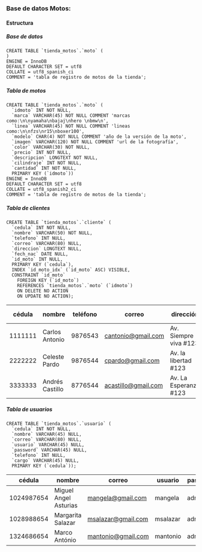 ### Base de datos Motos:
#### Estructura

##### Base de datos

```MySQL
CREATE TABLE `tienda_motos`.`moto` (
)
ENGINE = InnoDB
DEFAULT CHARACTER SET = utf8
COLLATE = utf8_spanish_ci
COMMENT = 'tabla de registro de motos de la tienda';
```

##### Tabla de motos
```MySQL
CREATE TABLE `tienda_motos`.`moto` (
  `idmoto` INT NOT NULL,
  `marca` VARCHAR(45) NOT NULL COMMENT 'marcas como:\n\nyamaha\nbajaj\nhero \nbmw\n',
  `linea` VARCHAR(45) NOT NULL COMMENT 'lineas como:\n\nfzs\nr15\nboxer100',
  `modelo` CHAR(4) NOT NULL COMMENT 'año de la versión de la moto',
  `imagen` VARCHAR(120) NOT NULL COMMENT 'url de la fotografía',
  `color` VARCHAR(30) NOT NULL,
  `precio` INT NOT NULL,
  `descripcion` LONGTEXT NOT NULL,
  `cilindraje` INT NOT NULL,
  `cantidad` INT NOT NULL,
  PRIMARY KEY (`idmoto`))
ENGINE = InnoDB
DEFAULT CHARACTER SET = utf8
COLLATE = utf8_spanish2_ci
COMMENT = 'tabla de registro de motos de la tienda';
```

##### Tabla de clientes
```MySQL
CREATE TABLE `tienda_motos`.`cliente` (
  `cedula` INT NOT NULL,
  `nombre` VARCHAR(50) NOT NULL,
  `telefono` INT NULL,
  `correo` VARCHAR(80) NULL,
  `direccion` LONGTEXT NULL,
  `fech_nac` DATE NULL,
  `id_moto` INT NULL,
  PRIMARY KEY (`cedula`),
  INDEX `id_moto_idx` (`id_moto` ASC) VISIBLE,
  CONSTRAINT `id_moto`
    FOREIGN KEY (`id_moto`)
    REFERENCES `tienda_motos`.`moto` (`idmoto`)
    ON DELETE NO ACTION
    ON UPDATE NO ACTION);
```
| **cédula** | **nombre** | **teléfono** | **correo** | **dirección** | **fecha nacimiento** | **ID moto** |
| ------------- | ------------- | ------------- | ------------- | ------------- | ------------- | ------------- |
| 1111111  | Carlos Antonio  | 9876543  | cantonio@gmail.com | Av. Siempre viva #123  | 1980-06-06  | NULL  |
| 2222222  | Celeste Pardo  | 9876544  | cpardo@gmail.com | Av. la libertad #123  | 1990-06-06  | NULL  |
| 3333333  | Andrés Castillo  | 8776544  | acastillo@gmail.com | Av. La Esperanza #123  | 1997-06-06  | NULL  |

##### Tabla de usuarios
```MySQL
CREATE TABLE `tienda_motos`.`usuario` (
  `cedula` INT NOT NULL,
  `nombre` VARCHAR(45) NULL,
  `correo` VARCHAR(80) NULL,
  `usuario` VARCHAR(45) NULL,
  `password` VARCHAR(45) NULL,
  `telefono` INT NULL,
  `cargo` VARCHAR(45) NULL,
  PRIMARY KEY (`cedula`));
 ```

| **cédula** | **nombre** | **correo** | **usuario** | **password** | **teléfono** | **cargo** |
| ------------- | ------------- | ------------- | ------------- | ------------- | ------------- | ------------- |
| 1024987654  | Miguel Angel Asturias  | mangela@gmail.com | mangela  | admin123  | 7654321  | Gerente  |
| 1028988654  | Margarita Salazar  | msalazar@gmail.com | msalazar  | admin123  | 4654551  | Asesor Ventas  |
| 1324686654  | Marco António  | mantonio@gmail.com | mantonio  | admin123  | 6654521  | Jefe  |
